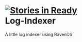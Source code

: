 [![Stories in Ready](https://badge.waffle.io/JuanjoFuchs/Log-Indexer.png?label=ready)](https://waffle.io/JuanjoFuchs/Log-Indexer)  
Log-Indexer
===========

A little log indexer using RavenDb
